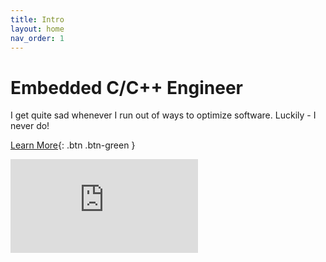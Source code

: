 ```yaml
---
title: Intro
layout: home
nav_order: 1
---
```


# Embedded C/C++ Engineer

I get quite sad whenever I run out of ways to optimize software. Luckily - I never do!<br>

[Learn More](https://connor.nishiji.ma/experience.html){: .btn .btn-green }

<iframe class="youtube-video" src="https://www.youtube.com/embed/n2YH9V63OQo" title="YouTube video player" frameborder="0" allow="accelerometer; autoplay; clipboard-write; encrypted-media; gyroscope; picture-in-picture; web-share" allowfullscreen></iframe>

